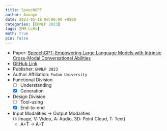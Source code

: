 ```yaml
---
title: SpeechGPT
author: Anonym
date: 2023-05-18 00:00:00 +0800
categories: [EMNLP 2023]
tags: [MM-LLMs]
math: true
pin: false
---
```


- Paper: [SpeechGPT: Empowering Large Language Models with Intrinsic Cross-Modal Conversational Abilities](https://arxiv.org/abs/2305.11000)
- [GitHub Link](https://github.com/0nutation/SpeechGPT)
- Publisher: `EMNLP 2023`
- Author Affiliation: `Fudan University`
- Functional Division
  + [ ] Understanding
  + [x] Generation
- Design Division
  + [ ] Tool-using
  + [x] End-to-end
- Input Modalities $\rightarrow$ Output Modalities <br />(I: Image, V: Video, A: Audio, 3D: Point Cloud, T: Text)
  + A+T $\rightarrow$ A+T
